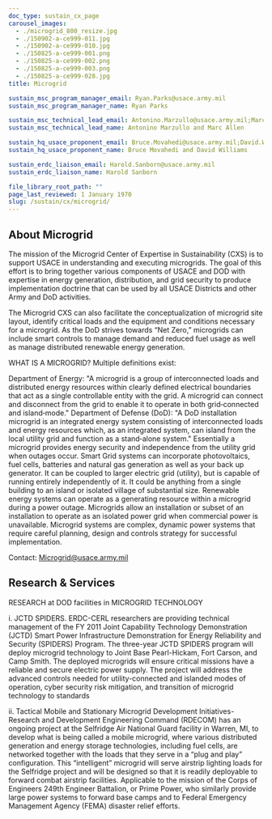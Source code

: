 ```yaml
---
doc_type: sustain_cx_page
carousel_images:
  - ./microgrid_800_resize.jpg
  - ./150902-a-ce999-011.jpg
  - ./150902-a-ce999-010.jpg
  - ./150825-a-ce999-001.png
  - ./150825-a-ce999-002.png
  - ./150825-a-ce999-003.png
  - ./150825-a-ce999-028.jpg
title: Microgrid

sustain_msc_program_manager_email: Ryan.Parks@usace.army.mil
sustain_msc_program_manager_name: Ryan Parks

sustain_msc_technical_lead_email: Antonino.Marzullo@usace.army.mil;Marcus.A.Allen@usace.army.mil
sustain_msc_technical_lead_name: Antonino Marzullo and Marc Allen

sustain_hq_usace_proponent_email: Bruce.Movahedi@usace.army.mil;David.Williams@usace.army.mil
sustain_hq_usace_proponent_name: Bruce Movahedi and David Williams

sustain_erdc_liaison_email: Harold.Sanborn@usace.army.mil
sustain_erdc_liaison_name: Harold Sanborn

file_library_root_path: ""
page_last_reviewed: 1 January 1970
slug: /sustain/cx/microgrid/
---
```


## About Microgrid

The mission of the Microgrid Center of Expertise in Sustainability (CXS) is to support USACE in understanding and executing microgrids. The goal of this effort is to bring together various components of USACE and DOD with expertise in energy generation, distribution, and grid security to produce implementation doctrine that can be used by all USACE Districts and other Army and DoD activities.

The Microgrid CXS can also facilitate the conceptualization of microgrid site layout, identify critical loads and the equipment and conditions necessary for a microgrid. As the DoD strives towards “Net Zero,” microgrids can include smart controls to manage demand and reduced fuel usage as well as manage distributed renewable energy generation.

WHAT IS A MICROGRID? Multiple definitions exist:

Department of Energy: "A microgrid is a group of interconnected loads and distributed energy resources within clearly defined electrical boundaries that act as a single controllable entity with the grid. A microgrid can connect and disconnect from the grid to enable it to operate in both grid‐connected and island‐mode."
Department of Defense (DoD): "A DoD installation microgrid is an integrated energy system consisting of interconnected loads and energy resources which, as an integrated system, can island from the local utility grid and function as a stand‐alone system."
Essentially a microgrid provides energy security and independence from the utility grid when outages occur. Smart Grid systems can incorporate photovoltaics, fuel cells, batteries and natural gas generation as well as your back up generator. It can be coupled to larger electric grid (utility), but is capable of running entirely independently of it. It could be anything from a single building to an island or isolated village of substantial size. Renewable energy systems can operate as a generating resource within a microgrid during a power outage. Microgrids allow an installation or subset of an installation to operate as an isolated power grid when commercial power is unavailable. Microgrid systems are complex, dynamic power systems that require careful planning, design and controls strategy for successful implementation.

Contact: Microgrid@usace.army.mil

## Research & Services

RESEARCH at DOD facilities in MICROGRID TECHNOLOGY

i. JCTD SPIDERS. ERDC-CERL researchers are providing technical management of the FY 2011 Joint Capability Technology Demonstration (JCTD) Smart Power Infrastructure Demonstration for Energy Reliability and Security (SPIDERS) Program. The three-year JCTD SPIDERS program will deploy microgrid technology to Joint Base Pearl-Hickam, Fort Carson, and Camp Smith. The deployed microgrids will ensure critical missions have a reliable and secure electric power supply. The project will address the advanced controls needed for utility-connected and islanded modes of operation, cyber security risk mitigation, and transition of microgrid technology to standards

ii. Tactical Mobile and Stationary Microgrid Development Initiatives-Research and Development Engineering Command (RDECOM) has an ongoing project at the Selfridge Air National Guard facility in Warren, MI, to develop what is being called a mobile microgrid, where various distributed generation and energy storage technologies, including fuel cells, are networked together with the loads that they serve in a “plug and play” configuration. This “intelligent” microgrid will serve airstrip lighting loads for the Selfridge project and will be designed so that it is readily deployable to forward combat airstrip facilities. Applicable to the mission of the Corps of Engineers 249th Engineer Battalion, or Prime Power, who similarly provide large power systems to forward base camps and to Federal Emergency Management Agency (FEMA) disaster relief efforts.
